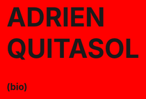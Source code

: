 
<html lang="en" style="background-color:red;">
  <body style="background-color:red;">
    <h1 style="font-size:60px;"title="I'm a header"> ADRIEN QUITASOL</h1>
    <h2>(bio)</h2>
  </body>
</html>
